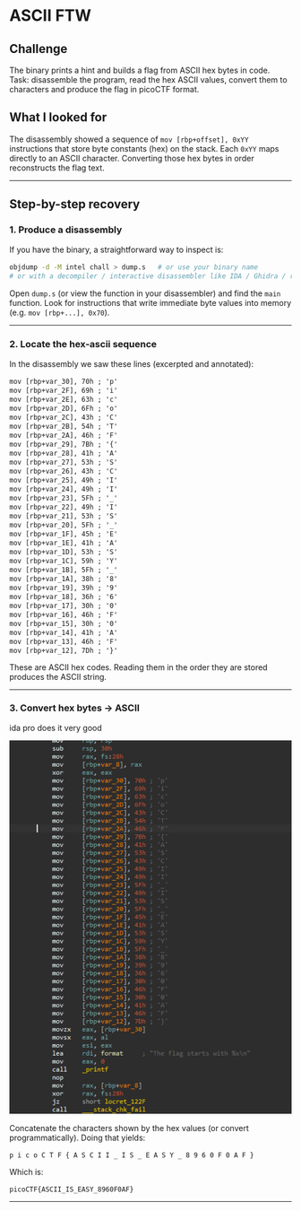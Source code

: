 # **ASCII FTW**

## Challenge

The binary prints a hint and builds a flag from ASCII hex bytes in code. Task: disassemble the program, read the hex ASCII values, convert them to characters and produce the flag in picoCTF format.


## What I looked for

The disassembly showed a sequence of `mov [rbp+offset], 0xYY` instructions that store byte constants (hex) on the stack. Each `0xYY` maps directly to an ASCII character. Converting those hex bytes in order reconstructs the flag text.

---

## Step-by-step recovery

### 1. Produce a disassembly

If you have the binary, a straightforward way to inspect is:

```bash
objdump -d -M intel chall > dump.s   # or use your binary name
# or with a decompiler / interactive disassembler like IDA / Ghidra / radare2
```

Open `dump.s` (or view the function in your disassembler) and find the `main` function. Look for instructions that write immediate byte values into memory (e.g. `mov [rbp+...], 0x70`).

---

### 2. Locate the hex-ascii sequence

In the disassembly we saw these lines (excerpted and annotated):

```
mov [rbp+var_30], 70h ; 'p'
mov [rbp+var_2F], 69h ; 'i'
mov [rbp+var_2E], 63h ; 'c'
mov [rbp+var_2D], 6Fh ; 'o'
mov [rbp+var_2C], 43h ; 'C'
mov [rbp+var_2B], 54h ; 'T'
mov [rbp+var_2A], 46h ; 'F'
mov [rbp+var_29], 7Bh ; '{'
mov [rbp+var_28], 41h ; 'A'
mov [rbp+var_27], 53h ; 'S'
mov [rbp+var_26], 43h ; 'C'
mov [rbp+var_25], 49h ; 'I'
mov [rbp+var_24], 49h ; 'I'
mov [rbp+var_23], 5Fh ; '_'
mov [rbp+var_22], 49h ; 'I'
mov [rbp+var_21], 53h ; 'S'
mov [rbp+var_20], 5Fh ; '_'
mov [rbp+var_1F], 45h ; 'E'
mov [rbp+var_1E], 41h ; 'A'
mov [rbp+var_1D], 53h ; 'S'
mov [rbp+var_1C], 59h ; 'Y'
mov [rbp+var_1B], 5Fh ; '_'
mov [rbp+var_1A], 38h ; '8'
mov [rbp+var_19], 39h ; '9'
mov [rbp+var_18], 36h ; '6'
mov [rbp+var_17], 30h ; '0'
mov [rbp+var_16], 46h ; 'F'
mov [rbp+var_15], 30h ; '0'
mov [rbp+var_14], 41h ; 'A'
mov [rbp+var_13], 46h ; 'F'
mov [rbp+var_12], 7Dh ; '}'
```

These are ASCII hex codes. Reading them in the order they are stored produces the ASCII string.

---

### 3. Convert hex bytes → ASCII

ida pro does it very good

![ida](./img/ida.png)

Concatenate the characters shown by the hex values (or convert programmatically). Doing that yields:

```
p i c o C T F { A S C I I _ I S _ E A S Y _ 8 9 6 0 F 0 A F }
```

Which is:

```
picoCTF{ASCII_IS_EASY_8960F0AF}
```

---
